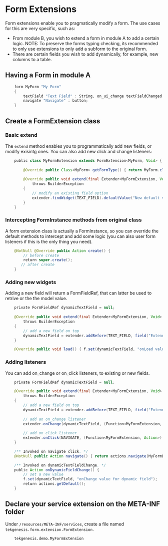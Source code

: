 # Form Extensions

Form extensions enable you to pragmatically modify a form.
The use cases for this are very specific, such as:

- From module B, you wish to extend a form in module A to add a certain logic.
NOTE: To preserve the forms typing checking, its recommended to only use extensions to only add a subform to the original form.
- There are certain fields you wish to add dynamically, for example, new columns to a table.


## Having a Form in module A

```mm
    form MyForm "My Form"
    {
        textField "Text Field" : String, on_ui_change textFieldChanged;
        navigate "Navigate" : button;
    }
```

## Create a FormExtension class


### Basic extend

The `extend` method enables you to programmatically add new fields, or modify exisintg ones. You can also add new click and change listeners:  

```java
    public class MyFormExtension extends FormExtension<MyForm, Void> {
    
        @Override public Class<MyForm> getFormType() { return MyForm.class; }
    
        @Override public void extend(final Extender<MyFormExtension, Void> extender)
            throws BuilderException
        {
            // modify an existing field option
            extender.findWidget(TEXT_FIELD).defaultValue("New default value");                                
        }            
    }
```


### Intercepting FormInstance methods from original class

A form extension class is actually a FormInstance, so you can override the default methods to intercept and add some logic (you can also user form listeners if this is the only thing you need).

```java        
    @NotNull @Override public Action create() {
        // before create
        return super.create();
       // after create
    }
```

### Adding new widgets

Adding a new field will return a FormFieldRef, that can latter be used to retrive or the the model value.

```java
    private FormFieldRef dynamicTextField = null;
    
    @Override public void extend(final Extender<MyFormExtension, Void> extender)
        throws BuilderException
    {
        // add a new field on top
        dynamicTextField = extender.addBefore(TEXT_FIELD, field("Extended Field!").id("dynamicTextField"));
    }

    @Override public void load() { f.set(dynamicTextField, "onLoad value for dynamic field"); }
```

### Adding listeners

You can add on_change or on_click listeners, to existing or new fields.

```java
    private FormFieldRef dynamicTextField = null;

    @Override public void extend(final Extender<MyFormExtension, Void> extender)
        throws BuilderException
    {
        // add a new field on top
        dynamicTextField = extender.addBefore(TEXT_FIELD, field("Extended Field!").id("dynamicTextField"));
        
        // add an on_change listener
        extender.onChange(dynamicTextField, (Function<MyFormExtension, Action>) MyFormExtension::onDynamicFieldChange);
        
        // add on click listener
        extender.onClick(NAVIGATE, (Function<MyFormExtension, Action>) MyFormExtension::navigate);
    }

    /** Invoked on navigate click. */
    @NotNull public Action navigate() { return actions.navigate(MyFormExtension.class); }

    /** Invoked on dynamicTextFieldChange. */
    public Action onDynamicFieldChange() {
        // set a new value
        f.set(dynamicTextField, "onChange value for dynamic field");
        return actions.getDefault();
    }
```



## Declare your service extension on the META-INF folder

Under `/resources/META-INF/services`, create a file named `tekgenesis.form.extension.FormExtension`. 

```
    tekgenesis.demo.MyFormExtension
```